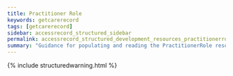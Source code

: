 ```yaml
---
title: Practitioner Role
keywords: getcarerecord
tags: [getcarerecord]
sidebar: accessrecord_structured_sidebar
permalink: accessrecord_structured_development_resources_practitionerrole.html
summary: "Guidance for populating and reading the PractitionerRole resource"
---
```


{% include structuredwarning.html %}
